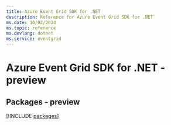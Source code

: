 ```yaml
---
title: Azure Event Grid SDK for .NET
description: Reference for Azure Event Grid SDK for .NET
ms.date: 10/02/2024
ms.topic: reference
ms.devlang: dotnet
ms.service: eventgrid
---
```

# Azure Event Grid SDK for .NET - preview
## Packages - preview
[!INCLUDE [packages](event-grid-index.md)]
